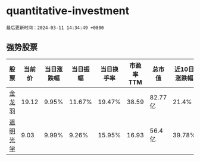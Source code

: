 # quantitative-investment

`最后更新时间：2024-03-11 14:34:49 +0800`

## 强势股票

|股票|当前价|当日涨跌幅|当日振幅|当日换手率|市盈率TTM|总市值|近10日涨跌幅|
|----|----|----|----|----|----|----|----|
|[金龙羽](https://xueqiu.com/S/SZ002882)|19.12|9.95%|11.67%|19.47%|38.59|82.77亿|21.4%|
|[道明光学](https://xueqiu.com/S/SZ002632)|9.03|9.99%|9.26%|15.95%|16.93|56.4亿|39.78%|
